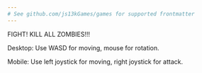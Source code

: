 ```yaml
---
# See github.com/js13kGames/games for supported frontmatter
---
```

FIGHT! KILL ALL ZOMBIES!!!

Desktop:
Use WASD for moving, mouse for rotation.

Mobile:
Use left joystick for moving, right joystick for attack.